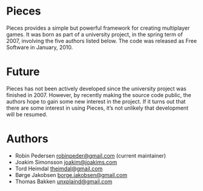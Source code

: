 Pieces
======

Pieces provides a simple but powerful framework for creating multiplayer games. It was born as part of a university project, in the spring term of 2007, involving the five authors listed below. The code was released as Free Software in January, 2010.

Future
======

Pieces has not been actively developed since the university project was finished in 2007. However, by recently making the source code public, the authors hope to gain some new interest in the project. If it turns out that there are some interest in using Pieces, it’s not unlikely that development will be resumed.

Authors 
=======

- Robin Pedersen <robinpeder@gmail.com> (current maintainer)
- Joakim Simonsson <joakim@joakims.com>
- Tord Heimdal <theimdal@gmail.com>
- Børge Jakobsen <borge.jakobsen@gmail.com>
- Thomas Bakken <unxplaind@gmail.com>
